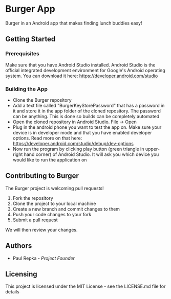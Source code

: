 # Burger App #
Burger in an Android app that makes finding lunch buddies easy!
## Getting Started ##
### Prerequisites ###
Make sure that you have Android Studio installed. Android Studio is the official integrated development environment for Google's Android operating system. You can download it here:
https://developer.android.com/studio
### Building the App ###
* Clone the Burger repository
* Add a text file called "BurgerKeyStorePassword" that has a password in it and store it in the app folder of the cloned repository. The password can be anything. This is done so builds can be completely automated
* Open the cloned repository in Android Studio. File -> Open
* Plug in the android phone you want to test the app on. Make sure your device is in developer mode and that you have enabled developer options. Read more on that here: https://developer.android.com/studio/debug/dev-options
* Now run the program by clicking play button (green triangle in upper-right hand corner) of Android Studio. It will ask you which device you would like to run the application on
## Contributing to Burger ##
The Burger project is welcoming pull requests!

1. Fork the repository
2. Clone the project to your local machine
3. Create a new branch and commit changes to them
4. Push your code changes to your fork
5. Submit a pull request

We will then review your changes.
## Authors ##
* Paul Repka - _Project Founder_
## Licensing ##
This project is licensed under the MIT License - see the LICENSE.md file for details

